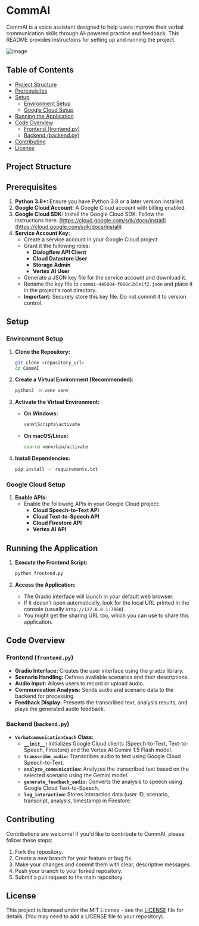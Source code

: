 # CommAI

CommAI is a voice assistant designed to help users improve their verbal communication skills through AI-powered practice and feedback. This README provides instructions for setting up and running the project.

![image](https://github.com/user-attachments/assets/9d695454-f520-40f9-bad3-766ef72d6753)


## Table of Contents

*   [Project Structure](#project-structure)
*   [Prerequisites](#prerequisites)
*   [Setup](#setup)
    *   [Environment Setup](#environment-setup)
    *   [Google Cloud Setup](#google-cloud-setup)
*   [Running the Application](#running-the-application)
*   [Code Overview](#code-overview)
    *   [Frontend (frontend.py)](#frontend-frontendpy)
    *   [Backend (backend.py)](#backend-backendpy)
*   [Contributing](#contributing)
*   [License](#license)

## Project Structure


## Prerequisites

1. **Python 3.8+:** Ensure you have Python 3.8 or a later version installed.
2. **Google Cloud Account:** A Google Cloud account with billing enabled.
3. **Google Cloud SDK:** Install the Google Cloud SDK. Follow the instructions here: [https://cloud.google.com/sdk/docs/install](https://cloud.google.com/sdk/docs/install)
4. **Service Account Key:**
    *   Create a service account in your Google Cloud project.
    *   Grant it the following roles:
        *   **Dialogflow API Client**
        *   **Cloud Datastore User**
        *   **Storage Admin**
        *   **Vertex AI User**
    *   Generate a JSON key file for the service account and download it.
    *   Rename the key file to `commai-445004-f088c1b5e1f2.json` and place it in the project's root directory.
    *   **Important:** Securely store this key file. Do not commit it to version control.

## Setup

### Environment Setup

1. **Clone the Repository:**

    ```bash
    git clone <repository_url>
    cd CommAI
    ```

2. **Create a Virtual Environment (Recommended):**

    ```bash
    python3 -m venv venv
    ```

3. **Activate the Virtual Environment:**

    *   **On Windows:**

        ```bash
        venv\Scripts\activate
        ```

    *   **On macOS/Linux:**

        ```bash
        source venv/bin/activate
        ```

4. **Install Dependencies:**

    ```bash
    pip install -r requirements.txt
    ```

### Google Cloud Setup

1. **Enable APIs:**
    *   Enable the following APIs in your Google Cloud project:
        *   **Cloud Speech-to-Text API**
        *   **Cloud Text-to-Speech API**
        *   **Cloud Firestore API**
        *   **Vertex AI API**

## Running the Application

1. **Execute the Frontend Script:**

    ```bash
    python frontend.py
    ```

2. **Access the Application:**
    *   The Gradio interface will launch in your default web browser.
    *   If it doesn't open automatically, look for the local URL printed in the console (usually `http://127.0.0.1:7860`).
    *   You might get the sharing URL too, which you can use to share this application.

## Code Overview

### Frontend (`frontend.py`)

*   **Gradio Interface:** Creates the user interface using the `gradio` library.
*   **Scenario Handling:** Defines available scenarios and their descriptions.
*   **Audio Input:** Allows users to record or upload audio.
*   **Communication Analysis:** Sends audio and scenario data to the backend for processing.
*   **Feedback Display:** Presents the transcribed text, analysis results, and plays the generated audio feedback.

### Backend (`backend.py`)

*   **`VerbaCommunicationCoach` Class:**
    *   **`__init__`:** Initializes Google Cloud clients (Speech-to-Text, Text-to-Speech, Firestore) and the Vertex AI Gemini 1.5 Flash model.
    *   **`transcribe_audio`:** Transcribes audio to text using Google Cloud Speech-to-Text.
    *   **`analyze_communication`:** Analyzes the transcribed text based on the selected scenario using the Gemini model.
    *   **`generate_feedback_audio`:** Converts the analysis to speech using Google Cloud Text-to-Speech.
    *   **`log_interaction`:** Stores interaction data (user ID, scenario, transcript, analysis, timestamp) in Firestore.

## Contributing

Contributions are welcome! If you'd like to contribute to CommAI, please follow these steps:

1. Fork the repository.
2. Create a new branch for your feature or bug fix.
3. Make your changes and commit them with clear, descriptive messages.
4. Push your branch to your forked repository.
5. Submit a pull request to the main repository.

## License

This project is licensed under the MIT License - see the [LICENSE](LICENSE) file for details. (You may need to add a LICENSE file to your repository).

